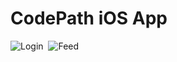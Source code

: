# CodePath iOS App

![Login](http://i.imgur.com/1xy7I3n.gif)&nbsp;&nbsp;![Feed](http://i.imgur.com/KS1TW2y.gif)



